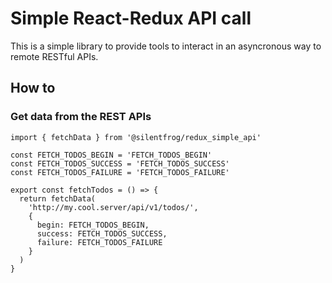 # Simple React-Redux API call

This is a simple library to provide tools to interact in an asyncronous way to remote RESTful APIs.

## How to

### Get data from the REST APIs

```
import { fetchData } from '@silentfrog/redux_simple_api'

const FETCH_TODOS_BEGIN = 'FETCH_TODOS_BEGIN'
const FETCH_TODOS_SUCCESS = 'FETCH_TODOS_SUCCESS'
const FETCH_TODOS_FAILURE = 'FETCH_TODOS_FAILURE'

export const fetchTodos = () => {
  return fetchData(
    'http://my.cool.server/api/v1/todos/',
    {
      begin: FETCH_TODOS_BEGIN,
	  success: FETCH_TODOS_SUCCESS,
      failure: FETCH_TODOS_FAILURE
    }
  )
}
```

